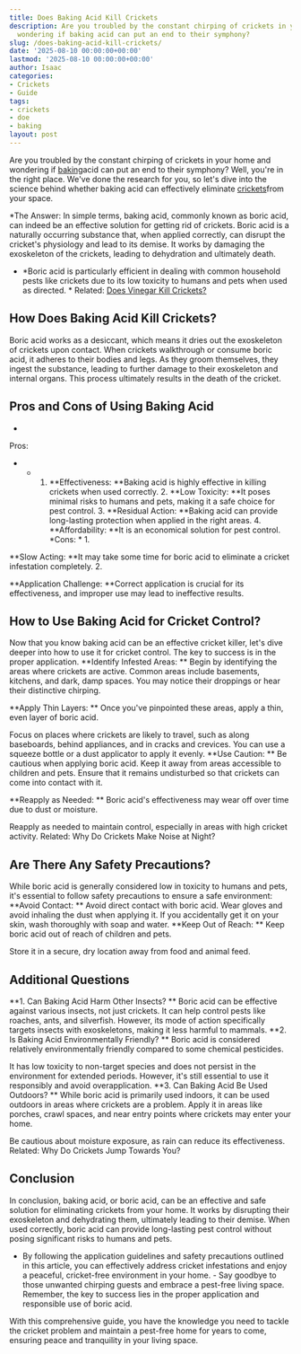```yaml
---
title: Does Baking Acid Kill Crickets
description: Are you troubled by the constant chirping of crickets in your home and
  wondering if baking acid can put an end to their symphony?
slug: /does-baking-acid-kill-crickets/
date: '2025-08-10 00:00:00+00:00'
lastmod: '2025-08-10 00:00:00+00:00'
author: Isaac
categories:
- Crickets
- Guide
tags:
- crickets
- doe
- baking
layout: post
---
```

Are you troubled by the constant chirping of crickets in your home and wondering if [baking](https://pestpolicy.com/does-baking-soda-kill-bed-bugs/)acid can put an end to their symphony? Well, you're in the right place. We've done the research for you, so let's dive into the science behind whether baking acid can effectively eliminate [crickets](https://pestpolicy.com/does-vinegar-kill-crickets/)from your space.

*The Answer: In simple terms, baking acid, commonly known as boric acid, can indeed be an effective solution for getting rid of crickets. Boric acid is a naturally occurring substance that, when applied correctly, can disrupt the cricket's physiology and lead to its demise. It works by damaging the exoskeleton of the crickets, leading to dehydration and ultimately death.

* *Boric acid is particularly efficient in dealing with common household pests like crickets due to its low toxicity to humans and pets when used as directed. * Related: [Does Vinegar Kill Crickets? ](https://pestpolicy.com/does-vinegar-kill-crickets/)

##  **How Does Baking Acid Kill Crickets?**

Boric acid works as a desiccant, which means it dries out the exoskeleton of crickets upon contact. When crickets walkthrough or consume boric acid, it adheres to their bodies and legs. As they groom themselves, they ingest the substance, leading to further damage to their exoskeleton and internal organs. This process ultimately results in the death of the cricket.

##  **Pros and Cons of Using Baking Acid**

*
Pros:

- * 1. **Effectiveness: **Baking acid is highly effective in killing crickets when used correctly. 2. **Low Toxicity: **It poses minimal risks to humans and pets, making it a safe choice for pest control. 3. **Residual Action: **Baking acid can provide long-lasting protection when applied in the right areas. 4. **Affordability: **It is an economical solution for pest control. *Cons: * 1.

**Slow Acting: **It may take some time for boric acid to eliminate a cricket infestation completely. 2.

**Application Challenge: **Correct application is crucial for its effectiveness, and improper use may lead to ineffective results.

##  **How to Use Baking Acid for Cricket Control?**

Now that you know baking acid can be an effective cricket killer, let's dive deeper into how to use it for cricket control. The key to success is in the proper application. **Identify Infested Areas: ** Begin by identifying the areas where crickets are active. Common areas include basements, kitchens, and dark, damp spaces. You may notice their droppings or hear their distinctive chirping.

**Apply Thin Layers: ** Once you've pinpointed these areas, apply a thin, even layer of boric acid.

Focus on places where crickets are likely to travel, such as along baseboards, behind appliances, and in cracks and crevices. You can use a squeeze bottle or a dust applicator to apply it evenly. **Use Caution: ** Be cautious when applying boric acid. Keep it away from areas accessible to children and pets. Ensure that it remains undisturbed so that crickets can come into contact with it.

**Reapply as Needed: ** Boric acid's effectiveness may wear off over time due to dust or moisture.

Reapply as needed to maintain control, especially in areas with high cricket activity. Related: Why Do Crickets Make Noise at Night?

##  **Are There Any Safety Precautions?**

While boric acid is generally considered low in toxicity to humans and pets, it's essential to follow safety precautions to ensure a safe environment: **Avoid Contact: ** Avoid direct contact with boric acid. Wear gloves and avoid inhaling the dust when applying it. If you accidentally get it on your skin, wash thoroughly with soap and water. **Keep Out of Reach: ** Keep boric acid out of reach of children and pets.

Store it in a secure, dry location away from food and animal feed.

##  **Additional Questions**

**1. Can Baking Acid Harm Other Insects? ** Boric acid can be effective against various insects, not just crickets. It can help control pests like roaches, ants, and silverfish. However, its mode of action specifically targets insects with exoskeletons, making it less harmful to mammals. **2. Is Baking Acid Environmentally Friendly? ** Boric acid is considered relatively environmentally friendly compared to some chemical pesticides.

It has low toxicity to non-target species and does not persist in the environment for extended periods. However, it's still essential to use it responsibly and avoid overapplication. **3. Can Baking Acid Be Used Outdoors? ** While boric acid is primarily used indoors, it can be used outdoors in areas where crickets are a problem. Apply it in areas like porches, crawl spaces, and near entry points where crickets may enter your home.

Be cautious about moisture exposure, as rain can reduce its effectiveness. Related: Why Do Crickets Jump Towards You?

##  **Conclusion**

In conclusion, baking acid, or boric acid, can be an effective and safe solution for eliminating crickets from your home. It works by disrupting their exoskeleton and dehydrating them, ultimately leading to their demise. When used correctly, boric acid can provide long-lasting pest control without posing significant risks to humans and pets.

- By following the application guidelines and safety precautions outlined in this article, you can effectively address cricket infestations and enjoy a peaceful, cricket-free environment in your home. - Say goodbye to those unwanted chirping guests and embrace a pest-free living space. Remember, the key to success lies in the proper application and responsible use of boric acid.

With this comprehensive guide, you have the knowledge you need to tackle the cricket problem and maintain a pest-free home for years to come, ensuring peace and tranquility in your living space.